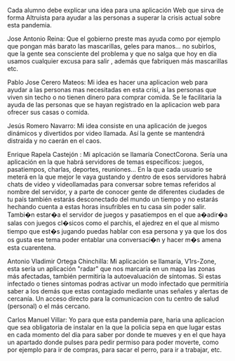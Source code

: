 Cada alumno debe explicar una idea para una aplicación Web que sirva de forma Altruista para ayudar a las personas a superar la crisis actual sobre esta pandemia.

Jose Antonio Reina: Que el gobierno preste mas ayuda como por ejemplo que pongan más barato las mascarillas, geles para manos... no subirlos, que la gente sea consciente del problema y que no salga que hoy en día
usamos cualquier excusa para salir , además que fabriquen más mascarillas etc.

Pablo Jose Cerero Mateos: Mi idea es hacer una aplicacion web para ayudar a las personas mas necesitadas en esta crisi, a las personas que viven sin techo o no tienen dinero para 
comprar comida. Se le facilitaria la ayuda de las personas que se hayan registrado en la aplicacion web para ofrecer sus casas o comida.

Jesús Romero Navarro: Mi idea consiste en una aplicación de juegos dinámicos y divertidos por video llamada.
Así la gente se mantendrá distraida y no caerán en el caos.


Enrique Rapela Castejón : Mi aplcación se llamaría ConectCorona. Sería una aplicación en la que habrá servidores de temas específicos: juegos, pasatiempos, charlas, deportes, reuniones... 
En la que cada usuario se meterá en la que mejor le vaya gustando y dentro de esos servidores habrá chats de video y videollamadas para conversar sobre temas referidos al nombre del servidor, y a parte de conocer gente de diferentes ciudades de tu país también estarás desconectado del mundo un tiempo y no estarás hechando cuenta a estas horas insufribles en tu casa sin poder salir. Tambi�n estar�a el servidor de juegos y pasatiempos en el que a�adir�a salas con juegos cl�sicos como el parchis, el ajedrez en el que al mismo tiempo que est�s jugando puedas hablar con esa persona y ya que los dos os gusta ese tema poder entablar una conversaci�n y hacer m�s amena esta cuarentena.

Antonio Vladimir Ortega Chinchilla: Mi aplicación se llamaría, V1rs-Zone, esta sería un aplicación "radar" que nos marcaría en un mapa
las zonas más afectadas, también permitiría la autoevaluación de síntomas. Si estas infectado o tienes sintomas podras activar un modo infectado que permitiría saber a los demás que estas contagiado mediante unas señales y alertas de cercanía. Un acceso directo para la comunicacion con tu centro de salud (personal) o el más cercano.

Carlos Manuel Villar: Yo para que esta pandemia pare, haria una aplicacion que sea obligatoria de instalar en la que la policia sepa en que lugar 
 estas en cada momento del dia para saber por donde te mueves y en el que haya un apartado donde pulses para pedir permiso 
 para poder moverte, como por ejemplo para ir de compras, para sacar el perro, para ir a trabajar, etc.
